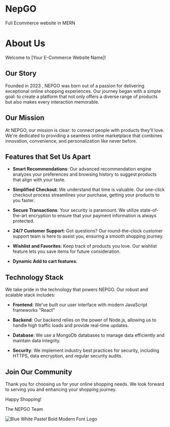 # NepGO
Full Ecommerce website in MERN
# About Us

Welcome to [Your E-Commerce Website Name]!

## Our Story

Founded in 2023 , NEPGO was born out of a passion for delivering exceptional online shopping experiences. Our journey began with a simple goal: to create a platform that not only offers a diverse range of products but also makes every interaction memorable.

## Our Mission

At NEPGO, our mission is clear: to connect people with products they'll love. We're dedicated to providing a seamless online marketplace that combines innovation, convenience, and personalization like never before.

## Features that Set Us Apart

- **Smart Recommendations**: Our advanced recommendation engine analyzes your preferences and browsing history to suggest products that align with your taste.

- **Simplified Checkout**: We understand that time is valuable. Our one-click checkout process streamlines your purchase, getting your products to you faster.

- **Secure Transactions**: Your security is paramount. We utilize state-of-the-art encryption to ensure that your payment information is always protected.

- **24/7 Customer Support**: Got questions? Our round-the-clock customer support team is here to assist you, ensuring a smooth shopping journey.

- **Wishlist and Favorites**: Keep track of products you love. Our wishlist feature lets you save items for future consideration.
- **Dynamic Add to cart features**:  

## Technology Stack

We take pride in the technology that powers NEPGO. Our robust and scalable stack includes:

- **Frontend**: We've built our user interface with modern JavaScript frameworks "React"

- **Backend**: Our backend relies on the power of Node.js, allowing us to handle high traffic loads and provide real-time updates.

- **Database**: We use a MongoDb databases to manage data efficiently and maintain data integrity.

- **Security**: We implement industry best practices for security, including HTTPS, data encryption, and regular security audits.



## Join Our Community

Thank you for choosing us for your online shopping needs. We look forward to serving you and enhancing your shopping journey.

Happy Shopping!

The NEPGO Team

![Blue   White Pastel Bold Modern Font Logo](https://github.com/Razeet07/NepGO/assets/72001200/7e5515b5-fb37-47e8-a1a9-cd22bedcb0af)
